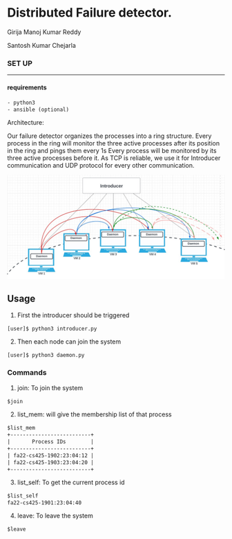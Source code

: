 # Distributed Failure detector.

Girija Manoj Kumar Reddy

Santosh Kumar Chejarla




### SET UP
---
 #### requirements
    - python3
    - ansible (optional)


Architecture:

Our failure detector organizes the processes into a ring structure. Every process in the ring will monitor the three active processes after its position in the ring and pings them every 1s Every process will be monitored by its three active processes before it. As TCP is reliable, we use it for Introducer communication and UDP protocol for every other communication.


![alt text](arch.jpeg)


## Usage

1. First the introducer should be triggered

```
[user]$ python3 introducer.py
```

2. Then each node can join the system

```
[user]$ python3 daemon.py 
```

### Commands

1. join: To join the system

```
$join
```

2. list_mem: will give the membership list of that process

```
$list_mem
+--------------------------+
|       Process IDs        |
+--------------------------+
| fa22-cs425-1902:23:04:12 |
| fa22-cs425-1903:23:04:20 |
+--------------------------+
```

3. list_self: To get the current process id

```
$list_self
fa22-cs425-1901:23:04:40
```

4. leave: To leave the system

```
$leave
```
